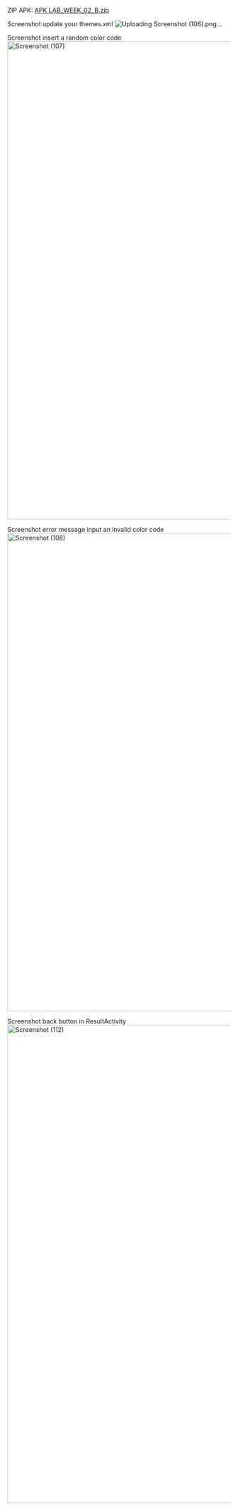 ZIP APK: [APK LAB_WEEK_02_B.zip](https://github.com/user-attachments/files/22121053/APK.LAB_WEEK_02_B.zip)

Screenshot update your themes.xml ![Uploading Screenshot (106).png…]()

Screenshot insert a random color code <img width="1920" height="1080" alt="Screenshot (107)" src="https://github.com/user-attachments/assets/a706a5c0-97fc-47cc-a346-6df176bfb1a3" />

Screenshot error message input an invalid color code <img width="1920" height="1080" alt="Screenshot (108)" src="https://github.com/user-attachments/assets/0fddf7d0-61e1-498e-9245-0930d3ea3b6d" />

Screenshot back button in ResultActivity <img width="1920" height="1080" alt="Screenshot (112)" src="https://github.com/user-attachments/assets/0e103b6d-14cd-47e8-a9de-47a2c8476962" />
